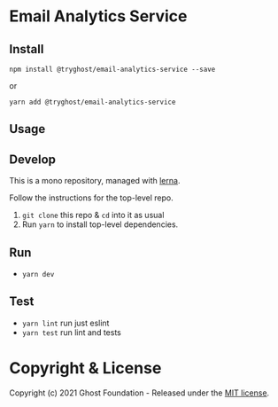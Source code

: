 # Email Analytics Service

## Install

`npm install @tryghost/email-analytics-service --save`

or

`yarn add @tryghost/email-analytics-service`


## Usage


## Develop

This is a mono repository, managed with [lerna](https://lernajs.io/).

Follow the instructions for the top-level repo.
1. `git clone` this repo & `cd` into it as usual
2. Run `yarn` to install top-level dependencies.


## Run

- `yarn dev`


## Test

- `yarn lint` run just eslint
- `yarn test` run lint and tests




# Copyright & License 

Copyright (c) 2021 Ghost Foundation - Released under the [MIT license](LICENSE).